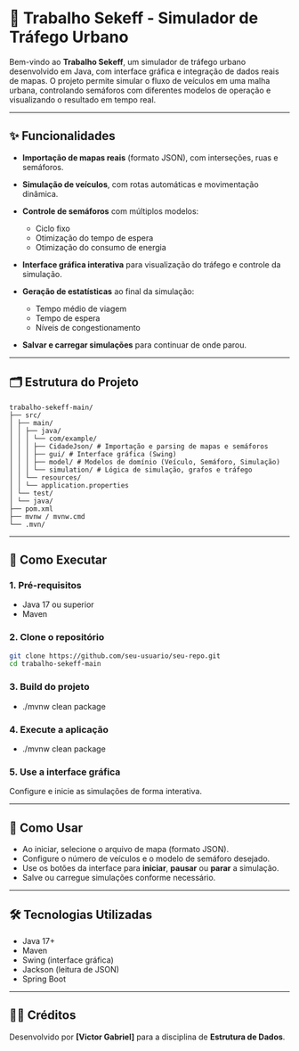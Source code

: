 # 🚦 Trabalho Sekeff - Simulador de Tráfego Urbano

Bem-vindo ao **Trabalho Sekeff**, um simulador de tráfego urbano desenvolvido em Java, com interface gráfica e integração de dados reais de mapas. O projeto permite simular o fluxo de veículos em uma malha urbana, controlando semáforos com diferentes modelos de operação e visualizando o resultado em tempo real.

---

## ✨ Funcionalidades

* **Importação de mapas reais** (formato JSON), com interseções, ruas e semáforos.
* **Simulação de veículos**, com rotas automáticas e movimentação dinâmica.
* **Controle de semáforos** com múltiplos modelos:

  * Ciclo fixo
  * Otimização do tempo de espera
  * Otimização do consumo de energia
* **Interface gráfica interativa** para visualização do tráfego e controle da simulação.
* **Geração de estatísticas** ao final da simulação:

  * Tempo médio de viagem
  * Tempo de espera
  * Níveis de congestionamento
* **Salvar e carregar simulações** para continuar de onde parou.

---

## 🗂️ Estrutura do Projeto

```
trabalho-sekeff-main/
├── src/
│ ├── main/
│ │ ├── java/
│ │ │ └── com/example/
│ │ │ ├── CidadeJson/ # Importação e parsing de mapas e semáforos
│ │ │ ├── gui/ # Interface gráfica (Swing)
│ │ │ ├── model/ # Modelos de domínio (Veículo, Semáforo, Simulação)
│ │ │ └── simulation/ # Lógica de simulação, grafos e tráfego
│ │ └── resources/
│ │ └── application.properties
│ └── test/
│ └── java/
├── pom.xml
├── mvnw / mvnw.cmd
└── .mvn/
```

---

## 🚀 Como Executar

### 1. Pré-requisitos

* Java 17 ou superior
* Maven

### 2. Clone o repositório

```bash
git clone https://github.com/seu-usuario/seu-repo.git
cd trabalho-sekeff-main
```

### 3. Build do projeto

* ./mvnw clean package

### 4. Execute a aplicação

* ./mvnw clean package

### 5. Use a interface gráfica

Configure e inicie as simulações de forma interativa.

---

## 🧭 Como Usar

* Ao iniciar, selecione o arquivo de mapa (formato JSON).
* Configure o número de veículos e o modelo de semáforo desejado.
* Use os botões da interface para **iniciar**, **pausar** ou **parar** a simulação.
* Salve ou carregue simulações conforme necessário.

---

## 🛠️ Tecnologias Utilizadas

* Java 17+
* Maven
* Swing (interface gráfica)
* Jackson (leitura de JSON)
* Spring Boot

---

## 👨‍💻 Créditos

Desenvolvido por **\[Victor Gabriel]** para a disciplina de **Estrutura de Dados**.
